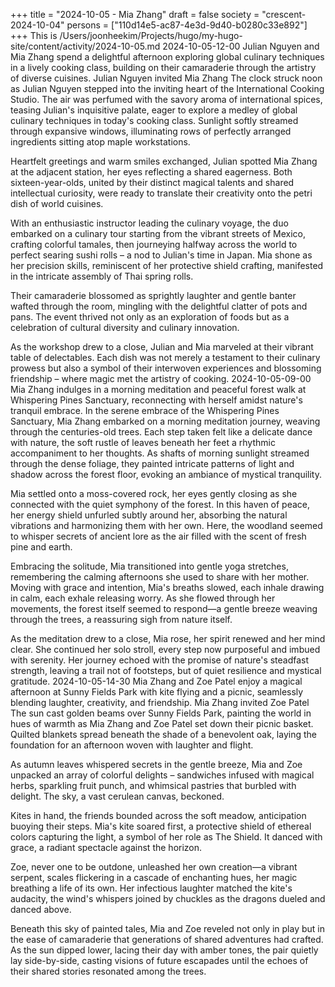 +++
title = "2024-10-05 - Mia Zhang"
draft = false
society = "crescent-2024-10-04"
persons = ["110d14e5-ac87-4e3d-9d40-b0280c33e892"]
+++
This is /Users/joonheekim/Projects/hugo/my-hugo-site/content/activity/2024-10-05.md
2024-10-05-12-00
Julian Nguyen and Mia Zhang spend a delightful afternoon exploring global culinary techniques in a lively cooking class, building on their camaraderie through the artistry of diverse cuisines.
Julian Nguyen invited Mia Zhang
The clock struck noon as Julian Nguyen stepped into the inviting heart of the International Cooking Studio. The air was perfumed with the savory aroma of international spices, teasing Julian's inquisitive palate, eager to explore a medley of global culinary techniques in today's cooking class. Sunlight softly streamed through expansive windows, illuminating rows of perfectly arranged ingredients sitting atop maple workstations.

Heartfelt greetings and warm smiles exchanged, Julian spotted Mia Zhang at the adjacent station, her eyes reflecting a shared eagerness. Both sixteen-year-olds, united by their distinct magical talents and shared intellectual curiosity, were ready to translate their creativity onto the petri dish of world cuisines.

With an enthusiastic instructor leading the culinary voyage, the duo embarked on a culinary tour starting from the vibrant streets of Mexico, crafting colorful tamales, then journeying halfway across the world to perfect searing sushi rolls – a nod to Julian's time in Japan. Mia shone as her precision skills, reminiscent of her protective shield crafting, manifested in the intricate assembly of Thai spring rolls.

Their camaraderie blossomed as sprightly laughter and gentle banter wafted through the room, mingling with the delightful clatter of pots and pans. The event thrived not only as an exploration of foods but as a celebration of cultural diversity and culinary innovation.

As the workshop drew to a close, Julian and Mia marveled at their vibrant table of delectables. Each dish was not merely a testament to their culinary prowess but also a symbol of their interwoven experiences and blossoming friendship – where magic met the artistry of cooking.
2024-10-05-09-00
Mia Zhang indulges in a morning meditation and peaceful forest walk at Whispering Pines Sanctuary, reconnecting with herself amidst nature's tranquil embrace.
In the serene embrace of the Whispering Pines Sanctuary, Mia Zhang embarked on a morning meditation journey, weaving through the centuries-old trees. Each step taken felt like a delicate dance with nature, the soft rustle of leaves beneath her feet a rhythmic accompaniment to her thoughts. As shafts of morning sunlight streamed through the dense foliage, they painted intricate patterns of light and shadow across the forest floor, evoking an ambiance of mystical tranquility.

Mia settled onto a moss-covered rock, her eyes gently closing as she connected with the quiet symphony of the forest. In this haven of peace, her energy shield unfurled subtly around her, absorbing the natural vibrations and harmonizing them with her own. Here, the woodland seemed to whisper secrets of ancient lore as the air filled with the scent of fresh pine and earth.

Embracing the solitude, Mia transitioned into gentle yoga stretches, remembering the calming afternoons she used to share with her mother. Moving with grace and intention, Mia's breaths slowed, each inhale drawing in calm, each exhale releasing worry. As she flowed through her movements, the forest itself seemed to respond—a gentle breeze weaving through the trees, a reassuring sigh from nature itself.

As the meditation drew to a close, Mia rose, her spirit renewed and her mind clear. She continued her solo stroll, every step now purposeful and imbued with serenity. Her journey echoed with the promise of nature's steadfast strength, leaving a trail not of footsteps, but of quiet resilience and mystical gratitude.
2024-10-05-14-30
Mia Zhang and Zoe Patel enjoy a magical afternoon at Sunny Fields Park with kite flying and a picnic, seamlessly blending laughter, creativity, and friendship.
Mia Zhang invited Zoe Patel
The sun cast golden beams over Sunny Fields Park, painting the world in hues of warmth as Mia Zhang and Zoe Patel set down their picnic basket. Quilted blankets spread beneath the shade of a benevolent oak, laying the foundation for an afternoon woven with laughter and flight.

As autumn leaves whispered secrets in the gentle breeze, Mia and Zoe unpacked an array of colorful delights – sandwiches infused with magical herbs, sparkling fruit punch, and whimsical pastries that burbled with delight. The sky, a vast cerulean canvas, beckoned.

Kites in hand, the friends bounded across the soft meadow, anticipation buoying their steps. Mia's kite soared first, a protective shield of ethereal colors capturing the light, a symbol of her role as The Shield. It danced with grace, a radiant spectacle against the horizon.

Zoe, never one to be outdone, unleashed her own creation—a vibrant serpent, scales flickering in a cascade of enchanting hues, her magic breathing a life of its own. Her infectious laughter matched the kite's audacity, the wind's whispers joined by chuckles as the dragons dueled and danced above.

Beneath this sky of painted tales, Mia and Zoe reveled not only in play but in the ease of camaraderie that generations of shared adventures had crafted. As the sun dipped lower, lacing their day with amber tones, the pair quietly lay side-by-side, casting visions of future escapades until the echoes of their shared stories resonated among the trees.
